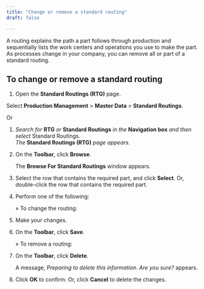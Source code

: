 ```yaml
---
title: "Change or remove a standard routing"
draft: false

---
```


A routing explains the path a part follows through production and sequentially lists the work centers and operations you use to make the part. As processes change in your company, you can remove all or part of a standard routing.

## To change or remove a standard routing

1.  Open the **Standard Routings (RTG)** page.

Select **Production Management** > **Master Data** > **Standard Routings**.

Or

1.  *Search for* **RTG** *or* **Standard Routings** *in the* **Navigation box** *and then select* Standard Routings.<br>*The* **Standard Routings (RTG)** *page appears.*

1.  On the **Toolbar**, click **Browse**.

    The **Browse For Standard Routings** window appears.

2.  Select the row that contains the required part, and click **Select**. Or, double-click the row that contains the required part.
3.  Perform one of the following:

    » To change the routing:

4.  Make your changes.
5.  On the **Toolbar**, click **Save**.

    » To remove a routing:

6.  On the **Toolbar**, click **Delete**.

    A message, *Preparing to delete this information. Are you sure?* appears.

7.  Click **OK** to confirm. Or, click **Cancel** to delete the changes.